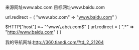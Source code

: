 来源网址www.abc.com
目标网址www.baidu.com

url.redirect = ( "www\.abc\.com" => "www.baidu.com" )

$HTTP["host"] =~ "^www\.abc\.com$" {
  url.redirect = (
    ".*" => "http://www.baidu.com" 
  )
}

我的导航网址:http://360.tiandi.com/?td_2_21264